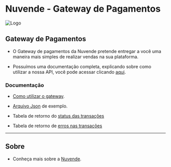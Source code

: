 # Nuvende - Gateway de Pagamentos

![Logo](https://www.nuvende.com.br/img/logo.svg)

## Gateway de Pagamentos

 - O Gateway de pagamentos da Nuvende pretende entregar a você uma maneira mais simples de realizar vendas na sua plataforma.

 - Possuímos uma documentação completa, explicando sobre como utilizar a nossa API, você pode acessar clicando [aqui](https://app.swaggerhub.com/apis-docs/Nuvende9/NuvendeGatewayPagamentos/1.0.2).

### Documentação

 - [Como utilizar o gateway](https://app.swaggerhub.com/apis-docs/Nuvende9/NuvendeGatewayPagamentos/1.0.2).

 - [Arquivo Json](https://github.com/nuvende/gateway-pagamentos/blob/master/example-gateway-de-pagamentos.json)  de exemplo.

 - Tabela de retorno do [status das transações](https://github.com/nuvende/gateway-pagamentos/blob/master/docs/return-types/transactions/transactions-status.md)

 - Tabela de retorno de [erros nas transações](https://github.com/nuvende/gateway-pagamentos/blob/master/docs/return-types/transactions/transactions-errors.md)

-----

## Sobre

 - Conheça mais sobre a [Nuvende](https://www.nuvende.com.br/).
